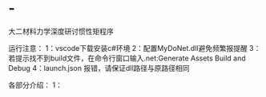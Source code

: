 # -
大二材料力学深度研讨惯性矩程序
 
运行注意：
1：vscode下载安装c#环境
2：配置MyDoNet.dll避免频繁报提醒
3：若提示找不到build文件，在命令行窗口输入.net:Generate Assets Build and Debug
4：launch.json 报错，请保证dll路径与原路径相同

各部分介绍：
1：


